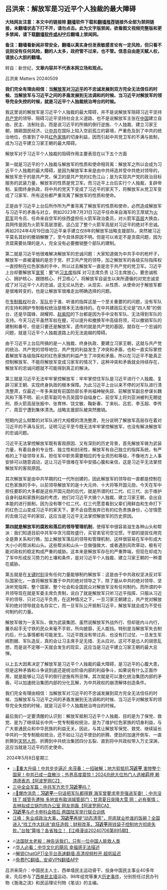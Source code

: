  <!-- 面包屑导航 --> <h2>吕洪来：解放军是习近平个人独裁的最大障碍</h2> <p class="notice"><b>大陆网友注意：本文中的链接除 <a href="https://github.com/bannedbook/fanqiang" >翻墙</a>软件下载和<a href="https://github.com/killgcd/justmysocks/blob/master/README.md">翻墙推荐</a>链接外全部为禁网链接，未翻墙状态下打不开，请勿点击。此为文字版禁闻，欲看图文视频完整版和更多禁闻，请下载<a href="https://github.com/bannedbook/fanqiang">翻墙软件或APP</a>后翻墙上禁闻网。</p><p>备注：翻墙看新闻非常安全，翻墙以真实身份发表敏感言论有一定风险，但只看不说则没有任何风险，翻的人太多，政府管不过来，也不管。信息自由是天赋人权，请放心大胆的翻墙。</b></p>  <div class="entry"> <p>转自：新世纪，<strong>文章内容并不代表本网立场和观点。</strong></p> <p>吕洪来 Matters 20240509</p> <p><b>我们完全有理由相信&#65306;当<a href="https://www.bannedbook.org/bnews/tag/%e8%a7%a3%e6%94%be%e5%86%9b/" class="st_tag internal_tag" rel="tag" title="标签 解放军 下的日志">解放军</a>对<a href="https://www.bannedbook.org/bnews/tag/%e4%b9%a0%e8%bf%91%e5%b9%b3/" class="st_tag internal_tag" rel="tag" title="标签 习近平 下的日志">习近平</a>的不忠诚发展到双方完全无法信任的时候&#12289;当解放军与习近平之间的矛盾发展到无法调和的时候&#12289;当习近平对解放军的领导完全失控的时候&#65292;就是习近平个人独裁统治垮台的时候&#12290;</b></p> <p><p>我这里说的解放军是习近平个人独裁的最大障碍&#65292;并不是说解放军阻碍习近平坚持<a href="https://www.bannedbook.org/bnews/tag/%e5%85%b1%e4%ba%a7%e5%85%9a/" class="st_tag internal_tag" rel="tag" title="标签 共产党 下的日志">共产党</a>的领导&#12289;阻碍习近平坚持社会主义道路&#12289;也不是说解放军主张在<span class='wp_keywordlink_affiliate'><a href="https://www.bannedbook.org/" title="中国" target="_blank">中国</a></span>建立自由&#12289;民主&#12289;法制社会&#12290;而是说习近平的所搞的倒行逆施&#12289;个人独裁&#12289;建立习家王朝&#65292;搞砸国民经济&#12289;让<a href="https://www.bannedbook.org/bnews/tag/%e4%b8%ad%e5%85%b1/" class="st_tag internal_tag" rel="tag" title="标签 中共 下的日志">中共</a>在国际上陷入空前孤立的窘境&#65292;严重危及到了中共的统治地位&#65292;伤害到了中共<a href="https://www.bannedbook.org/bnews/tag/%e7%ba%a2%e8%89%b2%e5%ae%b6%e6%97%8f/" class="st_tag internal_tag" rel="tag" title="标签 红色家族 下的日志">红色家族</a>的切身利益&#65292;因而引起中共党卫军的不满与抵制&#65292;成为习近平建立习家王朝的最大障碍&#12290;</p> <p>解放军对于习近平个人独裁的阻碍作用主要表现在以下五个方面</p>  <p>第一就是习近平的个人独裁与解放军的性质和使命相背离&#65306;解放军之所以会成为习近平个人独裁的最大障碍&#65292;是因为解放军本来是由中共缔造并受中共绝对领导的&#65292;解放军忠于的是共产党&#65292;保卫的是共产党的红色江山&#65307;是为实现共产党的政治目标服务的武装力量&#65292;解放军的性质是党卫军&#12290;而习近平上台后实行个人独裁&#65292;复辟帝制&#12289;妄图终身执政&#65292;将中共的党天下变成了习近平的家天下&#65292;将解放军从党卫军变成了习家军&#12289;所有这些都严重背离了解放军的性质和使命&#12290;</p> <p>正是由于习近平上台后所作所为严重背离了解放军的性质和使命&#65292;必然造成解放军与习近平的矛盾与对立&#65292;例如2023年7月31日习近平任命来自海军的王厚斌为<a href="https://www.bannedbook.org/bnews/tag/%E7%81%AB%E7%AE%AD%E5%86%9B/" class="st_tag internal_tag" rel="tag" title="标签 火箭军 下的日志">火箭军</a>司令员&#12289;任命来自空军的徐西盛担任火箭军政治委员&#65292;对火箭军<span class='wp_keywordlink_affiliate'><a href="https://www.bannedbook.org/bnews/ccpdope/" title="中共高层内幕" target="_blank">高层</a></span>大换血&#65292;具网传是因为火箭军高层泄密&#12290;这凸显了整个火箭军高层对习近平的绝对不忠诚&#12290;再如2024年4月19日由习近平亲手建立仅8年的解放军战略支援部队&#65292;突然被习近平莫名其妙的撤销解散了&#65292;至今具体原因不明&#12290;但是可以肯定不是贪腐问题&#65292;因为贪腐需要处理的是人&#65292;完全没有必要撤销整个部队的建制&#12290;</p> <p>第二就是习近平他很难解决解放军的忠诚问题&#65306;大家知道做为中共手中的枪杆子&#65292;解放军一直被灌输的是忠于党&#12289;扞卫共产党的领导&#65292;加之解放军的各级实际指挥权一直控制在红色家族的手中&#65292;所以过去解放军一直是忠于共产党的党卫军&#12290;习近平上台却要解放军<span class='wp_keywordlink'><a href="https://www.bannedbook.org/forum5/topic17.html" title="宣誓与预言" target="_blank">宣誓</a></span>&#65306;要&#8221;听<a href="https://www.bannedbook.org/bnews/tag/%e4%b9%a0%e4%b8%bb%e5%b8%ad/" class="st_tag internal_tag" rel="tag" title="标签 习主席 下的日志">习主席</a>指挥 对习主席负责 让习主席放心&#65292;要忠诚核心&#12289;拥护核心&#12289;跟随核心&#12289;扞卫核心&#8221;&#65292;将解放军自诞生以来所遵循的对党忠诚变成了对习近平个人的忠诚&#65292;这无论从历史&#12289;从现实&#12289;从性质&#12289;从使命对于解放军都是很难转变的&#65292;也是让解放军很难走出明确选择的问题&#12290;</p> <p>在<a href="https://www.bannedbook.org/bnews/tag/%E4%B8%93%E5%88%B6%E6%9E%81%E6%9D%83/" class="st_tag internal_tag" rel="tag" title="标签 专制极权 下的日志">专制极权</a>社会&#65292;<a href="https://www.bannedbook.org/bnews/tag/%E5%86%9B%E9%98%9F/" class="st_tag internal_tag" rel="tag" title="标签 军队 下的日志">军队</a>忠于谁&#12289;听谁的指挥这是一个至关重要的的问题&#65292;没有军队的支持和拥护专制极权统治是根本无法维持的&#12290;在中共建政后无论是&#8221;四人帮&#8221;的倒台&#12289;还是华国锋&#12289;胡耀邦&#12289;<span class='wp_keywordlink'><a href="https://www.bannedbook.org/forum2/topic93.html" title="《改革历程-赵紫阳回忆录》" target="_blank">赵紫阳</a></span>的下台都是因为手中没有军队&#12289;无法得到军队的支持&#12290;今天习近平虽然军权在握&#65292;可以提升和撤换军中高级将领&#65292;可以撤销军队的建制和番号&#65292;但是只要还是解放军&#65292;遗传的就是共产党的基因&#65292;就存在一个忠诚的问题&#65292;就是习近平个人独裁道路上的无法逾越的障碍&#12290;</p> <p>由于习近平上台后所搞的是一人独裁&#12289;终身执政&#12289;要建立习家王朝&#65292;这就与共产党的统治&#12289;共产党的领导地位&#12289;共产党的利益发生了冲突和矛盾&#65292;也和一直实际掌控着解放军各级指挥权的红色家族的利益产生了冲突和矛盾&#65292;所以在习近平不能真正控制解放军&#12289;不能将解放军变成习家军的情况下&#65292;这种冲突和矛盾就会持续存在&#65292;解放军的忠诚问题就不可能得到真正的解决&#12290;</p>  <p>第三就是习近平无法牢牢掌控解放军&#65306;牢牢掌控住军队是习近平进行个人独裁&#12289;复辟习家王朝&#12289;实现终身执政的根本保障&#12290;为此习近平上台以来不停的对军队进行清洗整肃&#65292;仅最近一年多来就有前国防部长李尚福神秘失踪&#12289;前解放军副总参谋长魏风和下落不明&#12289;前火箭军副司令员吴国华自缢身亡&#12289;前空军上将刘亚洲被判无期徒刑&#12289;原火箭高层张振中&#12289;张育林&#12289;饶文敏&#12289;鞠新春&#12289;丁来杭&#12289;吕宏&#12289;李玉超&#12289;李传广&#12289;周亚宁遭到集体清洗&#12290;战略支援部队被突然撤销&#12290;</p> <p>短期内这么频繁的对军队进行大规模的清洗整肃&#65292;充分说明了解放军高层存在着对习近平的不满与反抗&#65292;证明习近平至今既无法牢牢掌控解放军&#65292;也没有解决解放军的忠诚问题&#12290;</p> <p>习近平无法掌控解放军既有客观原因&#12289;又有深刻的历史背景&#65292;首先解放军做为武装力量&#65292;有着自身的专业性&#12289;独立性和封闭性&#65292;解放军有自己独立的指挥系统&#65292;有严格的上下级领导关系&#65292;担任军中职务需要相应的专业资历和等级&#65292;不像地方上人事安排可以随意调动&#65292;这让习近平很难在军中安插心腹和亲信&#65292;这是习近平无法掌控解放军的客观原因&#12290;</p> <p>其次解放军是由中共早期的红一代所创建的&#65292;因此解放军的领导权一直都是控制在红色家族的手中&#65292;以前领导解放军的是十大元帅&#12289;十大将等开国元勋&#65292;今天在军中担任要职的大多都是这些开国元勋的后代&#65292;就是所谓的红二代&#12289;红三代&#12289;出于维护自身利益和家族利益的考虑&#65292;他们对习近平大搞个人独裁&#12289;建立习家王朝&#65292;会出自本能的进行抵制&#65292;因为没有哪个红二代&#12289;红三代愿意看到父辈们用鲜血和生命打下的红色江山变成习近平的家天下&#65292;更不会自愿放弃已有的红色贵族身份&#65292;心甘情愿的去做习近平的家奴&#65292;这应当是习近平无法掌控解放军的历史原因&#12290;</p> <p><strong>第四就是解放军的腐败和落后的领导管理机制</strong>&#65292;使得军中很容易滋生各种山头和帮派&#65306;我们知道目前中共军中贪污腐败盛行&#65292;买官卖官司空见惯&#65292;干部的提拔任用完全是靠关系和行贿&#65292;加上解放军落后的领导和管理机制&#65292;这样很容易在军中形成大大小小的帮派和山头&#12290;这些帮派和山头一旦做强做大&#12289;或者遇到风吹草动&#65292;极有可能对政权的稳定构成严重的威胁&#12290;这本来是解放军存在的严重弊端&#65292;但现在却成为了军中形成反习势力的土壤和条件&#65292;是对习近平个人独裁&#12289;建立习家王朝的一种潜在威胁&#12290;</p>  <p>第五就是在<span class='wp_keywordlink'><a href="https://www.bannedbook.org/forum2/topic151.html" title="关键时刻：李鹏日记" target="_blank">关键时刻</a></span>没有任何力量能够制约解放军&#65306;这是由于中共政权坚决反对军队国家化&#65292;一直将解放军置于中共的绝对领导之下&#65292;除了服从中共的绝对领导&#12289;坚决听党指挥&#65292;整个国家&#12289;整个社会和全国民众对解放军没有任何制约&#12290;而所谓的中共领导现在就是军委主席负责制&#65292;说白了就是解放军只听习近平指挥&#12289;只服从习近平的领导&#12289;只对习近平负责&#65292;在这种情况之下&#65292;一旦习家王朝建立&#65292;共产党对解放军的绝对领导就会名存实亡&#65292;而一旦军队公开抵制习近平&#65292;解放军就会成为不受任何制约的力量&#12290;</p> <p>解放军做为一支军队&#12289;做为武装集团&#12289;虽然说解放军外战外行&#12289;但却是内斗内行&#65292;屠杀起手无寸铁的民众来毫不手软&#65292;所向披靡&#65292;无人能挡&#12290;特别是当解放军失去制约后&#65292;什么事情都有可能发生&#12290;习近平既没有带过兵&#12289;也没有打过仗&#12289;一旦发生军阀割据&#12289;军队造反&#65292;真的会让习主席手足无措&#12289;无从应对&#12290;这可不是怂人的胡思乱想&#65292;而是说不定哪一天就会发生的现实&#65292;这应当是习近平建立习家王朝的最大忌惮&#12290;</p> <p>以上五大因素决定了解放军是习近平个人独裁的最大障碍&#65292;是习近平的心腹大患&#65292;但是这种矛盾和斗争说到底还是统治阶级内部的利益争斗&#65292;如果说有什么正面作用&#65292;就是能够让习近平的倒行逆施有所忌惮&#65292;其次就是可以激化统治集团内部的矛盾&#65292;可以加速统治集团内部的分化瓦解&#65292;为中共政权的崩溃解体创造条件&#12290;</p> <p>我们完全有理由相信&#65306;当解放军对习近平的不忠诚发展到双方完全无法信任的时候&#12289;当解放军与习近平之间的矛盾发展到无法调和的时候&#12289;当习近平对解放军的领导完全失控的时候&#65292;就是习近平个人独裁统治垮台的时候&#12290;</p> <p>最后我们一定要清醒的认识到&#65306;解放军抵制习近平个人独裁&#12289;目的是为了保党&#12289;救党&#12289;是为了继续延长中共一党专制极权统治&#65292;是为了维护红色家族的切身利益&#65292;与广大普通民众和中华民族的利益无关&#12290;因此&#65292;与其让解放军保党&#12289;救党&#12289;继续延长中共的一党专制极权统治&#65292;还不如让习近平使劲的折腾&#12289;使劲的加速开倒车&#12289;一直折腾到<span class='wp_keywordlink'><a href="https://www.bannedbook.org/forum2/topic546.html" title="《天怒》陈希同王宝森事件内幕" target="_blank">天怒</a></span><span class='wp_keywordlink'><a href="https://www.bannedbook.org/forum2/topic66.html" title="任彦芳：《人怨》" target="_blank">人怨</a></span>&#12289;折腾到中共统治集团四分五裂&#12289;直到将中共政权带入万丈深渊&#65292;这应当就是习近平的历史使命&#12290;</p>  <p>&nbsp;2024年5月8日星期三</p> <!--<div id="taboola-mid-1"></div>--><ul class='op-related-articles' title='相关阅读'> <li><a href='https://www.bannedbook.org/bnews/bannedvideo/20240707/2059251.html' target='_blank'>💥🎯重大升级！中共步步逼近 余茂春：一招破解；地方软抵抗<b>习近平</b> 害惨整个国家！中共已成一盘散沙；外界高度震惊！2024总统大位热门人选被羁押 赖清德表态【阿波罗网CZ】</a></li> <li><a href='https://www.bannedbook.org/bnews/ccpdope/20240707/2059216.html' target='_blank'>三中全会军篇：中共军方忠于<b>习近平</b>吗？</a></li> <li><a href='https://www.bannedbook.org/bnews/bannedvideo/20240707/2059205.html' target='_blank'>🔥🚨爆炸消息：<b>习近平</b>一句话把军队都得罪 海军曾要求李克强进军委! ；中共没钱了 城管先遭殃 多地宣布取消城管部门；甘肃夏日突降大雪 网：必有冤情；吉林拟成立锅包肉办公室 网友炮轰【阿波罗网CA】</a></li> <li><a href='https://www.bannedbook.org/bnews/headline/20240707/2059200.html' target='_blank'><b>习近平</b>与卢卡申科会晤后 两国陆军举行联合训练</a></li> <li><a href='https://www.bannedbook.org/bnews/cbnews/20240707/2059116.html' target='_blank'>江峰：失业成政治大事，<b>习近平</b>再提“动态清零”，兜底就业抢谁的饭碗？全国进入“找工作大跃进“疯狂造假；财税改革，<b>习近平</b>用钱袋子控制地方彻底失败，”台独“算啥？各省独立！【江峰漫谈20240706第895期】</a></li> </ul> <ul class="texttj"> <li>🔥<a href="https://www.bannedbook.org/bnews/ssgc/20230219/1850782.html" target="_blank">法国犹太老板：神告诉我们，只有一位中国人能救人类</a></li> <li>🔥<a href="https://www.bannedbook.org/bnews/comments/20220220/1694796.html" target="_blank">华人必看：中华文化的飓风 幸福感无法描述</a></li> <li>🔥<a href="https://github.com/bannedbook/fanqiang/wiki/V2ray%E6%9C%BA%E5%9C%BA" target="_blank">解锁ChatGPT|全平台高速翻墙:高清视频秒开,超低延迟</a></li> <li>🔥<a href="https://github.com/bannedbook/fanqiang/wiki/%E7%A6%81%E9%97%BB%E7%BD%91%E5%AE%89%E5%8D%93%E7%BF%BB%E5%A2%99%E6%96%B0%E9%97%BBAPP" target="_blank">免费PC翻墙、安卓VPN翻墙APP</a></li> </ul><p>吕洪来简介&#65306;中国民主人士&#12289;西单墙民主运动骨干&#12289;投身中国民主事业40多年来&#65292;先后参与了<span class='wp_keywordlink'><a href="https://www.bannedbook.org/forum8/topic433.html" title="西单民主墙" target="_blank">西单民主墙</a></span>运动&#12289;98年组党等重大<span class='wp_keywordlink'><a href="https://www.bannedbook.org/forum33/" title="近代历史事件真相" target="_blank">历史事件</a></span>&#65292;分别担任过民办刊物&#12298;渤海之滨&#12299;和民运理论刊物&#12298;笔谈&#12299;的主编&#12290;</p><a name='sharetosocial'></a> <div style="margin-bottom:5px;padding-bottom:5px;clear:both"> <div id="archive-pix-1" class="banner-ads"> <!-- AuctionX Display platform tag START --> <div id="27602x728x90x621x_ADSLOT1" clicktrack="%%CLICK_URL_ESC%%"></div>  <!-- AuctionX Display platform tag END --> </div> <div id="archive-pix-2" class="banner-ads"> <!-- AuctionX Display platform tag START --> <div id="27556x300x250x621x_ADSLOT1" clicktrack="%%CLICK_URL_ESC%%" style="margin:0 auto;text-align:center"></div>  <!-- AuctionX Display platform tag END --> </div> </div>  <div id="archive-pix-1" class="banner-ads"> <!-- AuctionX Display platform tag START --> <div id="27603x728x90x621x_ADSLOT1" clicktrack="%%CLICK_URL_ESC%%"></div>  <!-- AuctionX Display platform tag END --> </div> </div><!--END ENTRY--> 